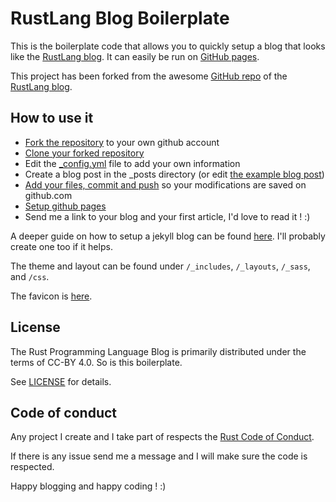 # RustLang Blog Boilerplate

This is the boilerplate code that allows you to quickly setup a blog that looks like the [RustLang blog].
It can easily be run on [GitHub pages].

This project has been forked from the awesome [GitHub repo] of the [RustLang blog].

[RustLang blog]: https://blog.rust-lang.org/
[GitHub repo]: https://github.com/rust-lang/blog.rust-lang.org
[GitHub pages]: https://pages.github.com/

## How to use it

- [Fork the repository](https://help.github.com/articles/fork-a-repo/) to your own github account
- [Clone your forked repository](https://help.github.com/articles/cloning-a-repository/)
- Edit the [_config.yml](_config.yml) file to add your own information
- Create a blog post in the _posts directory (or edit [the example blog post](2018-05-10-blog-boilerplate.md))
- [Add your files, commit and push](http://guides.railsgirls.com/github) so your modifications are saved on github.com
- [Setup github pages](https://pages.github.com/)
- Send me a link to your blog and your first article, I'd love to read it ! :)

A deeper guide on how to setup a jekyll blog can be found [here](https://www.smashingmagazine.com/2014/08/build-blog-jekyll-github-pages/). I'll probably create one too if it helps.

The theme and layout can be found under `/_includes`, `/_layouts`, `/_sass`, and `/css`.

The favicon is [here](favicon.ico).

## License

The Rust Programming Language Blog is primarily distributed under the terms of
CC-BY 4.0. 
So is this boilerplate.

See [LICENSE](LICENSE) for details.

## Code of conduct

Any project I create and I take part of respects the [Rust Code of Conduct](CODE_OF_CONDUCT.md).

If there is any issue send me a message and I will make sure the code is respected.

Happy blogging and happy coding ! :)
